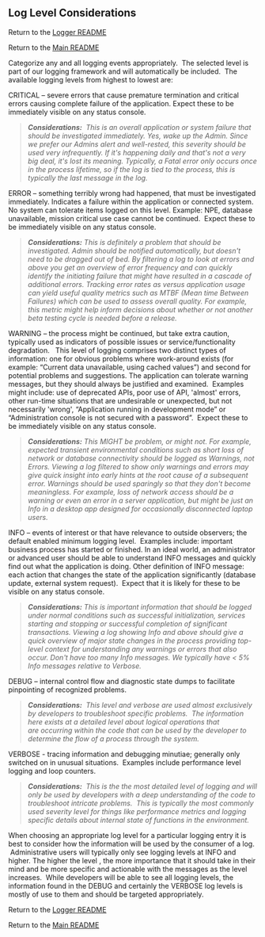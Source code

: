 ## Log Level Considerations
Return to the [Logger README](./LOGGER.md)

Return to the [Main README](../README.md)

Categorize any and all logging events appropriately.  The selected level is part of our
logging framework and will automatically be included.  The available logging levels from highest to
lowest are:

CRITICAL – severe errors that cause premature termination and critical errors causing complete failure of
the application. Expect these to be immediately visible on any status console.

  >_**Considerations:**  This is an overall application or system failure that should be investigated
  immediately. Yes, wake up the Admin. Since we prefer our Admins alert and well-rested,
  this severity should be used very infrequently. If it's happening daily and that's not a very
  big deal, it's lost its meaning. Typically, a Fatal error only occurs once in the process
  lifetime, so if the log is tied to the process, this is typically the last message in the log._

ERROR – something terribly wrong had happened, that must be investigated immediately. Indicates a
failure within the application or connected system.  No system can tolerate items logged on this level.
Example: NPE, database unavailable, mission critical use case cannot be continued.  Expect these to be
immediately visible on any status console.

>_**Considerations:** This is definitely a problem that should be investigated. Admin should be
notified automatically, but doesn't need to be dragged out of bed. By filtering a log to look
at errors and above you get an overview of error frequency and can quickly identify the
initiating failure that might have resulted in a cascade of additional errors. Tracking error
rates as versus application usage can yield useful quality metrics such as MTBF (Mean
time Between Failures) which can be used to assess overall quality. For example, this
metric might help inform decisions about whether or not another beta testing cycle is
needed before a release._

WARNING – the process might be continued, but take extra caution, typically used as indicators of
possible issues or service/functionality degradation.   This level of logging comprises two distinct types of
information: one for obvious problems where work-around exists (for example: “Current data unavailable,
using cached values”) and second for potential problems and suggestions. The application can tolerate warning messages, but they should always be justified and examined.  Examples might include: use of deprecated APIs, poor use of API, 'almost' errors, other run-time situations that are undesirable or
unexpected, but not necessarily 'wrong', “Application running in development mode” or “Administration
console is not secured with a password”.  Expect these to be immediately visible on any status console.
>_**Considerations:** This MIGHT be problem, or might not. For example, expected transient
environmental conditions such as short loss of network or database connectivity should be
logged as Warnings, not Errors. Viewing a log filtered to show only warnings and errors
may give quick insight into early hints at the root cause of a subsequent error. Warnings
should be used sparingly so that they don't become meaningless. For example, loss of
network access should be a warning or even an error in a server application, but might be
just an Info in a desktop app designed for occasionally disconnected laptop users._

INFO – events of interest or that have relevance to outside observers; the default enabled minimum
logging level.  Examples include: important business process has started or finished. In an ideal world, an
administrator or advanced user should be able to understand INFO messages and quickly find out what
the application is doing. Other definition of INFO message: each action that changes the state of the
application significantly (database update, external system request).  Expect that it is likely for these to be
visible on any status console.

>_**Considerations:** This is important information that should be logged under normal
conditions such as successful initialization, services starting and stopping or successful
completion of significant transactions. Viewing a log showing Info and above should give a
quick overview of major state changes in the process providing top-level context for
understanding any warnings or errors that also occur. Don't have too many Info
messages. We typically have < 5% Info messages relative to Verbose._

DEBUG – internal control flow and diagnostic state dumps to facilitate pinpointing of recognized
problems.

>_**Considerations:**  This level and verbose are used almost exclusively by developers to
troubleshoot specific problems.  The information here exists at a detailed level about
logical operations that are occurring within the code that can be used by the developer to
determine the flow of a process through the system._  

VERBOSE - tracing information and debugging minutiae; generally only switched on in unusual
situations.  Examples include performance level logging and loop counters.

>_**Considerations:**  This is the the most detailed level of logging and will only be used by
developers with a deep understanding of the code to troubleshoot intricate problems.  This
is typically the most commonly used severity level for things like performance metrics and
logging specific details about internal state of functions in the environment._

When choosing an appropriate log level for a particular logging entry it is best to consider how the
information will be used by the consumer of a log.  Administrative users will typically only see logging levels at INFO and higher. The higher the level , the more importance that it should take in their mind
and be more specific and actionable with the messages as the level increases.  While developers
will be able to see all logging levels, the information found in the DEBUG and certainly the
VERBOSE log levels is mostly of use to them and should be targeted appropriately.

Return to the [Logger README](./LOGGER.md)

Return to the [Main README](../README.md)
